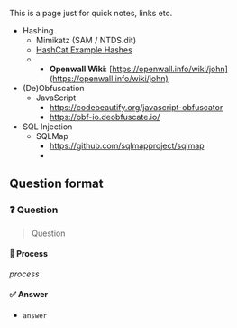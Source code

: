 This is a page just for quick notes, links etc.
- Hashing
	- Mimikatz (SAM / NTDS.dit)
	- [HashCat Example Hashes](https://hashcat.net/wiki/doku.php?id=example_hashes)
	- * **Openwall Wiki**: [https://openwall.info/wiki/john](https://openwall.info/wiki/john)
- (De)Obfuscation
	- JavaScript
		- https://codebeautify.org/javascript-obfuscator
		- https://obf-io.deobfuscate.io/
- SQL Injection
	- SQLMap
		- https://github.com/sqlmapproject/sqlmap
		- 

## Question format

### ❓ Question

> Question
> 
#### 🧪 Process

_process_

#### ✅ Answer

- `answer`


